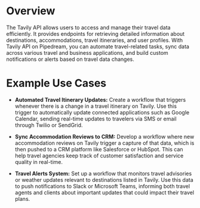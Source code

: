 # Overview

The Tavily API allows users to access and manage their travel data efficiently. It provides endpoints for retrieving detailed information about destinations, accommodations, travel itineraries, and user profiles. With Tavily API on Pipedream, you can automate travel-related tasks, sync data across various travel and business applications, and build custom notifications or alerts based on travel data changes.

# Example Use Cases

- **Automated Travel Itinerary Updates:** Create a workflow that triggers whenever there is a change in a travel itinerary on Tavily. Use this trigger to automatically update connected applications such as Google Calendar, sending real-time updates to travelers via SMS or email through Twilio or SendGrid.

- **Sync Accommodation Reviews to CRM:** Develop a workflow where new accommodation reviews on Tavily trigger a capture of that data, which is then pushed to a CRM platform like Salesforce or HubSpot. This can help travel agencies keep track of customer satisfaction and service quality in real-time.

- **Travel Alerts System:** Set up a workflow that monitors travel advisories or weather updates relevant to destinations listed in Tavily. Use this data to push notifications to Slack or Microsoft Teams, informing both travel agents and clients about important updates that could impact their travel plans.
